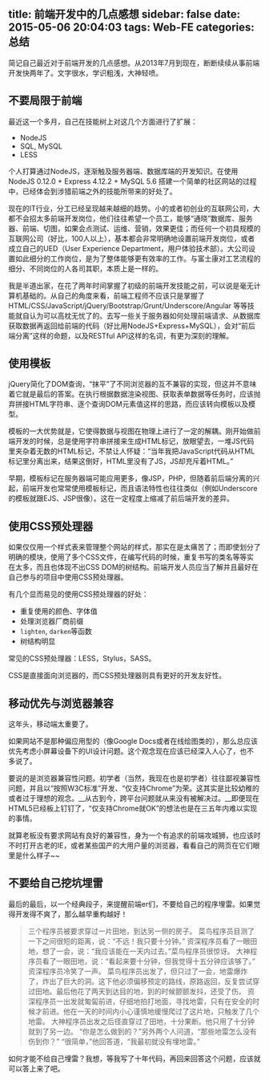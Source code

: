title: 前端开发中的几点感想
sidebar: false
date: 2015-05-06 20:04:03
tags: Web-FE
categories: 总结
---
简记自己最近对于前端开发的几点感想。从2013年7月到现在，断断续续从事前端开发快两年了。文字很水，学识粗浅，大神轻喷。

<!-- more -->

## 不要局限于前端

最近这一个多月，自己在技能树上对这几个方面进行了扩展：

+ NodeJS
+ SQL, MySQL
+ LESS

个人打算通过NodeJS，逐渐触及服务器端、数据库端的开发知识。在使用NodeJS 0.12.0 + Express 4.12.2 + MySQL 5.6 搭建一个简单的社区网站的过程中，已经体会到涉猎前端之外的技能所带来的好处了。

现在的IT行业，分工已经呈现越来越细的趋势。小的或者初创业的互联网公司，大都不会招太多前端开发岗位，他们往往希望一个员工，能够“通晓”数据库、服务器、前端、切图，如果会点测试、运维、营销，效果更佳；而任何一个初具规模的互联网公司（好比，100人以上），基本都会非常明确地设置前端开发岗位，或者成立自己的UED（User Experience Department，用户体验技术部）。大公司设置如此细分的工作岗位，是为了整体能够更有效率的工作。与富士康对工艺流程的细分、不同岗位的人各司其职，本质上是一样的。

我是半道出家，在花了两年时间掌握了初级的前端开发技能之前，可以说是毫无计算机基础的。从自己的角度来看，前端工程师不应该只是掌握了HTML/CSS/JavaScript/jQuery/Bootstrap/Grunt/Underscore/Angular 等等技能就自认为可以高枕无忧了的。去写一些关于服务器如何处理前端请求、从数据库获取数据再返回给前端的代码（好比用NodeJS+Express+MySQL），会对“前后端分离”这样的命题，以及RESTful API这样的名词，有更为深刻的理解。

## 使用模板
jQuery简化了DOM查询，“抹平”了不同浏览器的互不兼容的实现，但这并不意味着它就是最后的答案。在执行根据数据渲染视图、获取表单数据等任务时，应该抛弃拼接HTML字符串、逐个查询DOM元素值这样的思路，而应该转向模板以及模型。

模板的一大优势就是，它使得数据与视图在物理上进行了一定的解耦。刚开始做前端开发的时候，总是使用字符串拼接来生成HTML标记，放眼望去，一堆JS代码里夹杂着无数的HTML标记，不禁让人怀疑：“当年我把JavaScript代码从HTML标记里分离出来，结果这倒好，HTML里没有了JS，JS却充斥着HTML。”

早期，模板标记在服务器端可能应用更多，像JSP，PHP，但随着前后端分离的兴起，前端开发也常常使用模板标记，而且语法特性也往往类似（例如Underscore的模板就跟EJS、JSP很像）。这在一定程度上缩减了前后端开发的差异。

## 使用CSS预处理器
如果仅仅用一个样式表来管理整个网站的样式，那实在是太痛苦了；而即使划分了明确的模块，使用了多个CSS文件，在编写代码的时候，重复书写的类名等等实在太多，而且也体现不出CSS DOM的树结构。前端开发人员应当了解并且最好在自己参与的项目中使用CSS预处理器。

有几个显而易见的使用CSS预处理器的好处：
+ 重复使用的颜色、字体值
+ 处理浏览器厂商前缀
+ `lighten`, `darken`等函数
+ 树结构明显

常见的CSS预处理器：LESS，Stylus，SASS。

CSS是直接面向浏览器的，而CSS预处理器则具有更好的开发友好性。

## 移动优先与浏览器兼容
这年头，移动端太重要了。

如果网站不是那种偏应用型的（像Google Docs或者在线绘图类的），那么总应该优先考虑小屏幕设备下的UI设计问题。这个观念现在应该已经深入人心了，也不多说了。

要说的是浏览器兼容性问题。初学者（当然，我现在也是初学者）往往鄙视兼容性问题，并且以“按照W3C标准”开发、“仅支持Chrome”为荣。这其实是比较幼稚的或者过于理想的观念。__从古到今，跨平台问题就从来没有被解决过。__即便现在HTML5已经板上钉钉了，“仅支持Chrome就OK”的想法也是在三五年内难以实现的事情。

就算老板没有要求网站有良好的兼容性，身为一个有追求的前端攻城狮，也应该时不时打开古老的IE，或者某些国产的大用户量的浏览器，看看自己的网页在它们眼里是什么样子~~

## 不要给自己挖坑埋雷
最后的最后，以一个经典段子，来提醒前端er们，不要给自己的程序埋雷。如果觉得开发得不爽了，那么越早重构越好！

> 三个程序员被要求穿过一片田地，到达另一侧的房子。
> 菜鸟程序员目测了一下之间很短的距离，说：“不远！我只要十分钟。”
> 资深程序员看了一眼田地，想了一会，说：“我应该能在一天内过去。”菜鸟程序员很惊讶。
> 大神程序员看了一眼田地，说：“看起来要十分钟，但我觉得十五分钟应该够了。” 资深程序员冷笑了一声。
> 菜鸟程序员出发了，但只过了一会，地雷爆炸了，炸出了巨大的洞。这下他必须偏移预定的路线，原路返回，反复尝试穿过田地。最后他花了两天到达目的地，到的时候颤颤发抖，还受了伤。
> 资深程序员一出发就匍匐前进，仔细地拍打地面，寻找地雷，只有在安全的时候才前进。他在一天的时间内小心谨慎地缓慢爬过了这片地，只触发了几个地雷。
> 大神程序员出发之后径直穿过了田地，十分果断。他只用了十分钟就到了另一边。
> “你是怎么做到的？”另外两个人问道，“那些地雷怎么没有伤到你？”
> “很简单，”他回答道，“我最初就没有埋地雷。”

如何才能不给自己埋雷？我想，等我写了十年代码，再回来回答这个问题，应该就可以答上来了吧。
